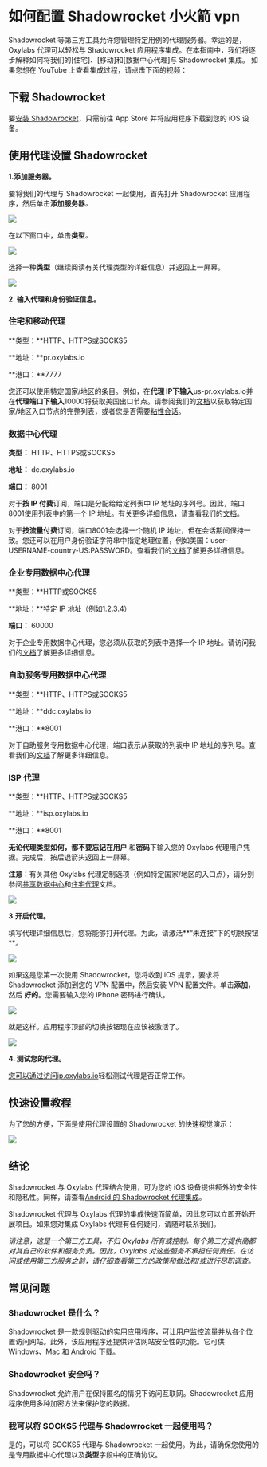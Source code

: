 # 如何配置 Shadowrocket 小火箭 vpn
Shadowrocket 等第三方工具允许您管理特定用例的代理服务器。幸运的是，Oxylabs 代理可以轻松与 Shadowrocket 应用程序集成。在本指南中，我们将逐步解释如何将我们的[住宅]、[移动]和[数据中心代理]与 Shadowrocket 集成。
如果您想在 YouTube 上查看集成过程，请点击下面的视频：

## **下载 Shadowrocket**

要[安装 Shadowrocket](https://apps.apple.com/us/app/shadowrocket/id932747118)，只需前往 App Store 并将应用程序下载到您的 iOS 设备。

## **使用代理设置 Shadowrocket**

**1.添加服务器。** 

要将我们的代理与 Shadowrocket 一起使用，首先打开 Shadowrocket 应用程序，然后单击**添加服务器**_。_

![](/_next/image?url=https%3A%2F%2Foxylabs.io%2Foxylabs-web%2FZpA9nh5LeNNTxDvm_OWQ4ZDE0YTMtMDE0NC00MDA0LThjZGEtYTg1MzExMDdlNzBh_shadowrocket-1-.png%3Fauto%3Dformat%2Ccompress&w=3840&q=75)

在以下窗口中，单击**类型**_。_

![](/_next/image?url=https%3A%2F%2Foxylabs.io%2Foxylabs-web%2FZpA9nx5LeNNTxDvn_YTVkYTU2MTctNjRkYi00M2Q1LTkwNjItMzFmN2FlYjUwNjM0_shadowrocket-2.png%3Fauto%3Dformat%2Ccompress&w=3840&q=75)

选择一种**类型**（继续阅读有关代理类型的详细信息）并返回上一屏幕。

![](/_next/image?url=https%3A%2F%2Foxylabs.io%2Foxylabs-web%2FZpA9oB5LeNNTxDvo_41557dbc-ca1c-4327-8ac9-53e15352f25a_shadowrocket-img4.png%3Fauto%3Dformat%2Ccompress&w=3840&q=75)

**2\. 输入代理和身份验证信息。** 

### 住宅和移动代理

**类型：**HTTP、HTTPS或SOCKS5

**地址：**pr.oxylabs.io

**港口：**7777

您还可以使用特定国家/地区的条目。例如，在**代理 IP下输入**us-pr.oxylabs.io并在**代理端口下输入**10000将获取美国出口节点。请参阅我们的[文档](https://developers.oxylabs.io/proxies/residential-proxies/country-specific-entry-nodes)以获取特定国家/地区入口节点的完整列表，或者您是否需要[粘性会话](https://developers.oxylabs.io/proxies/residential-proxies/session-control/sticky-proxy-entry-nodes)。[](https://developers.oxylabs.io/proxies/residential-proxies/country-specific-entry-nodes)[](https://developers.oxylabs.io/proxies/residential-proxies/session-control/sticky-proxy-entry-nodes)

### 数据中心代理

**类型：** HTTP、HTTPS或SOCKS5

**地址：** dc.oxylabs.io

**端口：** 8001

对于**按 IP 付费**订阅，端口是分配给给定列表中 IP 地址的序列号。因此，端口8001使用列表中的第一个 IP 地址。有关更多详细信息，请查看我们的[文档](https://developers.oxylabs.io/proxies/datacenter-proxies/proxy-list)。

对于**按流量付费**订阅，端口8001会选择一个随机 IP 地址，但在会话期间保持一致。您还可以在用户身份验证字符串中指定地理位置，例如美国：user-USERNAME-country-US:PASSWORD。查看我们的[文档](https://developers.oxylabs.io/proxies/datacenter-proxies/ip-control)了解更多详细信息。

### 企业专用数据中心代理

**类型：**HTTP或SOCKS5

**地址：**特定 IP 地址（例如1.2.3.4）

**端口：** 60000

对于企业专用数据中心代理，您必须从获取的列表中选择一个 IP 地址。请访问我们的[文档](https://developers.oxylabs.io/proxies/dedicated-datacenter-proxies/enterprise/proxy-lists)了解更多详细信息。

### 自助服务专用数据中心代理

**类型：**HTTP、HTTPS或SOCKS5

**地址：**ddc.oxylabs.io

**港口：**8001

对于自助服务专用数据中心代理，端口表示从获取的列表中 IP 地址的序列号。查看我们的[文档](https://developers.oxylabs.io/proxies/dedicated-datacenter-proxies/self-service/proxy-list)了解更多详细信息。

### ISP 代理

**类型：**HTTP、HTTPS或SOCKS5

**地址：**isp.oxylabs.io

**港口：**8001

**无论代理类型如何，都不要忘记在用户** 和**密码**下输入您的 Oxylabs 代理用户凭据。完成后，按后退箭头返回上一屏幕。 

**注意**：有关其他 Oxylabs 代理定制选项（例如特定国家/地区的入口点），请分别参阅[共享数据中心](https://developers.oxylabs.io/proxies/shared-datacenter-proxies/select-country)和[住宅代理](https://developers.oxylabs.io/proxies/residential-proxies/location-settings/country-specific-entry-nodes)文档。

![](/_next/image?url=https%3A%2F%2Foxylabs.io%2Foxylabs-web%2FZpA9oR5LeNNTxDvp_6e7ac4b3-8f02-419f-87c0-0fb19a9260e0_Shadowrocket-4.png%3Fauto%3Dformat%2Ccompress&w=3840&q=75)

**3.开启代理。**

填写代理详细信息后，您将能够打开代理。为此，请激活**“未连接”下的切换按钮**_。_

![](/_next/image?url=https%3A%2F%2Foxylabs.io%2Foxylabs-web%2FZpA9oh5LeNNTxDvq_NmMzYzU1ZDMtNTQ1Yy00MjY1LTlmNWMtYzVkZjdlOGRmYjQ5_shadowrocket-5.png%3Fauto%3Dformat%2Ccompress&w=3840&q=75)

如果这是您第一次使用 Shadowrocket，您将收到 iOS 提示，要求将 Shadowrocket 添加到您的 VPN 配置中，然后安装 VPN 配置文件。单击**添加**，然后 **好的**。您需要输入您的 iPhone 密码进行确认。

![](/_next/image?url=https%3A%2F%2Foxylabs.io%2Foxylabs-web%2FZpA9ox5LeNNTxDvr_21ceae6b-4bb7-47d7-a510-f7e422fcd9bc_shadowrocket-img3.png%3Fauto%3Dformat%2Ccompress&w=3840&q=75)

就是这样。应用程序顶部的切换按钮现在应该被激活了。

![](/_next/image?url=https%3A%2F%2Foxylabs.io%2Foxylabs-web%2FZpA9pB5LeNNTxDvs_YjU5MmVmOTQtMDMxOC00YWUyLTg4NWYtYjc2MDIzNTBkNDM3_shadowrocket-7.png%3Fauto%3Dformat%2Ccompress&w=3840&q=75)

**4\. 测试您的代理。**

[您可以通过访问ip.oxylabs.io](https://ip.oxylabs.io/)轻松测试代理是否正常工作。

## **快速设置教程**

为了您的方便，下面是使用代理设置的 Shadowrocket 的快速视觉演示：

![](/_next/image?url=https%3A%2F%2Foxylabs.io%2Foxylabs-web%2FZpA9ph5LeNNTxDvt_NzAxODc1YTMtM2Y4Mi00Yjc0LWJhNTYtNWIyYjg4OTYyMmE2_shadow-rocket.gif%3Fauto%3Dformat%2Ccompress&w=3840&q=75)

## **结论** 

Shadowrocket 与 Oxylabs 代理结合使用，可为您的 iOS 设备提供额外的安全性和隐私性。同样，请查看[Android 的 Shadowrocket 代理集成](https://oxylabs.io/resources/integrations/shadowrocket-android)。

Shadowrocket 代理与 Oxylabs 代理的集成快速而简单，因此您可以立即开始开展项目。如果您对集成 Oxylabs 代理有任何疑问，请随时联系我们。

_请注意，这是一个第三方工具，不归 Oxylabs 所有或控制。每个第三方提供商都对其自己的软件和服务负责。因此，Oxylabs 对这些服务不承担任何责任。在访问或使用第三方服务之前，请仔细查看第三方的政策和做法和/或进行尽职调查。_

## 常见问题

### Shadowrocket 是什么？

Shadowrocket 是一款规则驱动的实用应用程序，可让用户监控流量并从各个位置访问网站。此外，该应用程序还提供评估网站安全性的功能。它可供 Windows、Mac 和 Android 下载。

### Shadowrocket 安全吗？

Shadowrocket 允许用户在保持匿名的情况下访问互联网。Shadowrocket 应用程序使用多种加密方法来保护您的数据。

### 我可以将 SOCKS5 代理与 Shadowrocket 一起使用吗？

是的，可以将 SOCKS5 代理与 Shadowrocket 一起使用。为此，请确保您使用的是专用数据中心代理以及**类型**字段中的正确协议。
